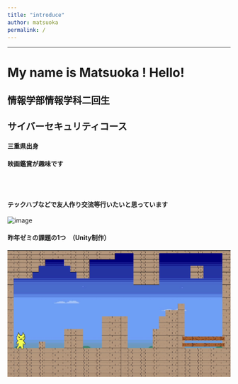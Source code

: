 ```yaml
---
title: "introduce"
author: matsuoka
permalink: /
---
```







---
<!--
以下テンプレート

# 見出し1
## 見出し2
### 見出し3
#### 見出し4
##### 見出し5
###### 見出し6
-->
# My name is Matsuoka ! Hello!
## 情報学部情報学科二回生　　
## サイバーセキュリティコース

#### 三重県出身
#### 映画鑑賞が趣味です
<br>
<br>

<!--
改行は、行末に半角スペースを2個いれる
次の行

[リンク](https://www.google.co.jp/)

**太字**

> 引用
>> 多重引用


- 箇条書きリスト
  - ネスト
    - さらにネスト


1. 番号付きリスト
   1. ネスト
      1. さらにネスト
1. 番号なしリスト

| 列1  | 列2  |
|-----|-----|
| 内容  | 内容  |
| 内容  | 内容  |
![image](/GHPages_WebSite/assets/images/logo-150.png)
-->
#### テックハブなどで友人作り交流等行いたいと思っています
![image](https://github.com/mmmm0123/GHPages_WebSite1/blob/main/assets/images/logo-150.png)

#### 昨年ゼミの課題の1つ　（Unity制作）
![image](https://github.com/mmmm0123/GHPages_WebSite1/blob/main/assets/images/%E3%82%B9%E3%82%AF%E3%83%AA%E3%83%BC%E3%83%B3%E3%82%B7%E3%83%A7%E3%83%83%E3%83%88%202023-05-02%2019.34.17.png)
